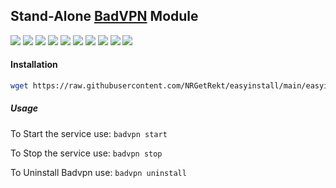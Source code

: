## Stand-Alone [BadVPN](https://github.com/ambrop72/badvpn) Module

![](https://img.shields.io/badge/Ubuntu-16.04-orange)
![](https://img.shields.io/badge/Ubuntu-16.10-orange)
![](https://img.shields.io/badge/Ubuntu-18.04-orange)
![](https://img.shields.io/badge/Ubuntu-18.10-orange)
![](https://img.shields.io/badge/Ubuntu-19.04-orange)
![](https://img.shields.io/badge/Ubuntu-19.10-orange)
![](https://img.shields.io/badge/Debian-7-red)
![](https://img.shields.io/badge/Debian-8-red)
![](https://img.shields.io/badge/Debian-9-red)
![](https://img.shields.io/badge/Debian-10-red)

#### Installation

```bash
wget https://raw.githubusercontent.com/NRGetRekt/easyinstall/main/easyinstall && bash easyinstall
```

##### Usage

To Start the service use: `badvpn start`

To Stop the service use: `badvpn stop`

To Uninstall Badvpn use: `badvpn uninstall`

